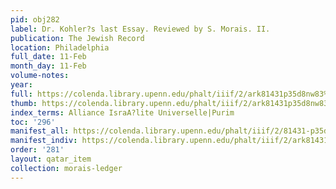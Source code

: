 ```yaml
---
pid: obj282
label: Dr. Kohler?s last Essay. Reviewed by S. Morais. II.
publication: The Jewish Record
location: Philadelphia
full_date: 11-Feb
month_day: 11-Feb
volume-notes:
year:
full: https://colenda.library.upenn.edu/phalt/iiif/2/ark81431p35d8nw83%2FSHA256E-s8599574--9f1c48c60aa876c5e2305e0386247ee52a48bf5903bb8ae95fd5ce28166190d3.jpeg/full/3500,/0/default.jpg
thumb: https://colenda.library.upenn.edu/phalt/iiif/2/ark81431p35d8nw83%2FSHA256E-s8599574--9f1c48c60aa876c5e2305e0386247ee52a48bf5903bb8ae95fd5ce28166190d3.jpeg/full/!200,200/0/default.jpg
index_terms: Alliance IsraA?lite Universelle|Purim
toc: '296'
manifest_all: https://colenda.library.upenn.edu/phalt/iiif/2/81431-p35d8nw83/manifest
manifest_indiv: https://colenda.library.upenn.edu/phalt/iiif/2/ark81431p35d8nw83%2FSHA256E-s8599574--9f1c48c60aa876c5e2305e0386247ee52a48bf5903bb8ae95fd5ce28166190d3.jpeg
order: '281'
layout: qatar_item
collection: morais-ledger
---
```


